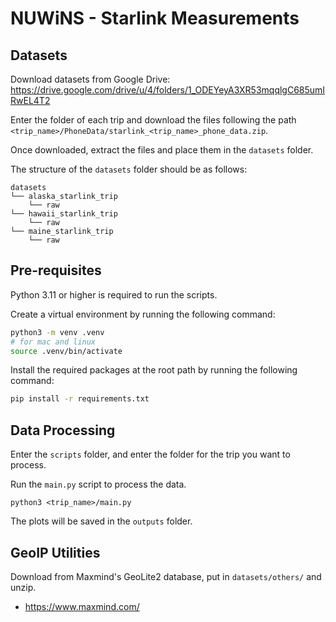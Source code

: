 # NUWiNS - Starlink Measurements

## Datasets

Download datasets from Google Drive: https://drive.google.com/drive/u/4/folders/1_ODEYeyA3XR53mqqlgC685umIRwEL4T2

Enter the folder of each trip and download the files following the path `<trip_name>/PhoneData/starlink_<trip_name>_phone_data.zip`.

Once downloaded, extract the files and place them in the `datasets` folder.

The structure of the `datasets` folder should be as follows:

```
datasets
└── alaska_starlink_trip
    └── raw
└── hawaii_starlink_trip
    └── raw
└── maine_starlink_trip
    └── raw
```

## Pre-requisites

Python 3.11 or higher is required to run the scripts.

Create a virtual environment by running the following command:

```bash
python3 -m venv .venv
# for mac and linux
source .venv/bin/activate
```

Install the required packages at the root path by running the following command:

```bash
pip install -r requirements.txt
```

## Data Processing

Enter the `scripts` folder, and enter the folder for the trip you want to process.

Run the `main.py` script to process the data.

```
python3 <trip_name>/main.py
```

The plots will be saved in the `outputs` folder.

## GeoIP Utilities

Download from Maxmind's GeoLite2 database, put in `datasets/others/` and unzip.
- https://www.maxmind.com/